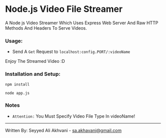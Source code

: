# Node.js Video File Streamer
A Node js Video Streamer Which Uses Express Web Server And Raw HTTP Methods And Headers To Serve Videos.

### Usage:
- Send A `Get` Request to 
`localhost:config.PORT/:videoName`

Enjoy The Streamed Video :D

### Installation and Setup:
`npm install`

`node app.js`


### Notes
- `Attention:` You Must Specify Video File Type In videoName!



---
Written By: Seyyed Ali Akhvani - sa.akhavani@gmail.com
